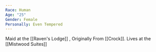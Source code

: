 ```yaml
---
Race: Human
Age: "25"
Gender: Female
Personally: Even Tempered
---
```

Maid at the [[Raven's Lodge]] , Originally From [[Crock]]. Lives at the [[Mistwood Suites]]